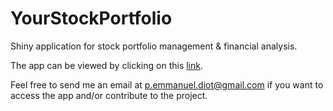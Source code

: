 # YourStockPortfolio
Shiny application for stock portfolio management &amp; financial analysis.

The app can be viewed by clicking on this [link](https://pdiot.shinyapps.io/StockPortfolio/).

Feel free to send me an email at [p.emmanuel.diot@gmail.com](mailto:admin@p.emmanuel.diot@gmail.com) if you want to access the app and/or contribute to the project. 
